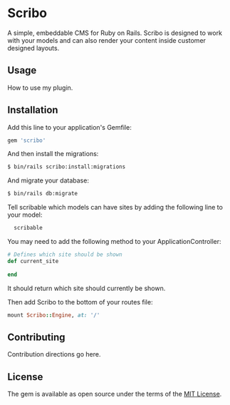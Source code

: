 # Scribo
A simple, embeddable CMS for Ruby on Rails. 
Scribo is designed to work with your models and can also render your content inside customer designed layouts.

## Usage
How to use my plugin.

## Installation
Add this line to your application's Gemfile:

```ruby
gem 'scribo'
```

And then install the migrations:
```bash
$ bin/rails scribo:install:migrations
```

And migrate your database:
```bash
$ bin/rails db:migrate
```

Tell scribable which models can have sites by adding the following line to your model:

```ruby
  scribable
```

You may need to add the following method to your ApplicationController:

```ruby
# Defines which site should be shown
def current_site
  
end
```

It should return which site should currently be shown.

Then add Scribo to the bottom of your routes file:

```ruby
mount Scribo::Engine, at: '/'
```

## Contributing
Contribution directions go here.

## License
The gem is available as open source under the terms of the [MIT License](http://opensource.org/licenses/MIT).
